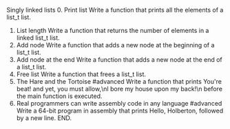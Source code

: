 Singly linked lists
0. Print list
Write a function that prints all the elements of a list_t list.
1. List length
Write a function that returns the number of elements in a linked list_t list.
2. Add node
Write a function that adds a new node at the beginning of a list_t list.
3. Add node at the end
Write a function that adds a new node at the end of a list_t list.
4. Free list
Write a function that frees a list_t list.
5. The Hare and the Tortoise
#advanced
Write a function that prints You're beat! and yet, you must allow,\nI bore my house upon my back!\n before the main function is executed.
6. Real programmers can write assembly code in any language
#advanced
Write a 64-bit program in assembly that prints Hello, Holberton, followed by a new line.
END.
